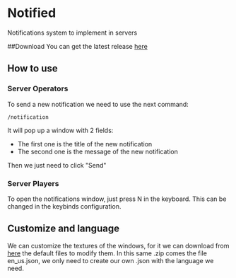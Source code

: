 # Notified
Notifications system to implement in servers

##Download
You can get the latest release [here](github.com/Julioxidop/Notified/releases/latest)

## How to use
### Server Operators
To send a new notification we need to use the next command:
```
/notification
```
It will pop up a window with 2 fields:
- The first one is the title of the new notification
- The second one is the message of the new notification

Then we just need to click "Send" 

### Server Players
To open the notifications window, just press N in the keyboard. This can be changed in the keybinds configuration.

## Customize and language
We can customize the textures of the windows, for it we can download from [here](https://github.com/Julioxidop/Notified/releases/tag/NotifiedRP) the default files to modify them.
In this same .zip comes the file en_us.json, we only need to create our own .json with the language we need.
